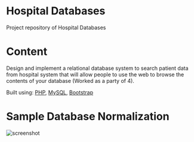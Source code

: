 # Hospital Databases
Project repository of Hospital Databases 

# Content
Design and implement a relational database system to search patient data from hospital system that will allow people to use the web to browse the contents of your database (Worked as a party of 4).

Built using: [PHP](https://www.php.net/), [MySQL](http://www.mysql.com/), [Bootstrap](http://getbootstrap.com/)

# Sample Database Normalization 
![screenshot](https://github.com/wonhyukjang/CS-503/blob/master/5.Final%20Report/Database_Normalization.png)

